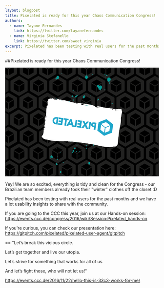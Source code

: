 ```yaml
---
layout: blogpost
title: Pixelated is ready for this year Chaos Communication Congress! 
authors:
  - name: Tayane Fernandes
    link: https://twitter.com/tayanefernandes
  - name: Virginia Stefanello
    link: https://twitter.com/sweet_virginia
excerpt: Pixelated has been testing with real users for the past months and we have a lot usability insights to share with the community at the 33c3. If you are going to the CCC this year, join us at our Hands-on session. 
---
```


##Pixelated is ready for this year Chaos Communication Congress!  

![Pixelated at 33c3](/assets/images/posts/Pix@c3.png)

Yey! We are so excited, everything is tidy and clean for the Congress - our Brazilian team members already took their "winter" clothes off the closet :D 

Pixelated has been testing with real users for the past months and we have a lot usability insights to share with the community.


If you are going to the CCC this year, join us at our Hands-on session: https://events.ccc.de/congress/2016/wiki/Session:Pixelated_hands-on

If you're curious, you can check our presentation here:
https://gitpitch.com/pixelated/pixelated-user-agent/gitpitch






==
"Let’s break this vicious circle. 

Let’s get together and live our utopia.

Let’s strive for something that works for all of us.

And let’s fight those, who will not let us!"

https://events.ccc.de/2016/11/22/hello-this-is-33c3-works-for-me/
